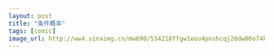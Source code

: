 ```yaml
---
layout: post
title: "条件概率"
tags: [comic]
image_url: http://ww4.sinaimg.cn/mw690/534218ffgw1eou4pnshcqj20dw06o74k.jpg
---
```



